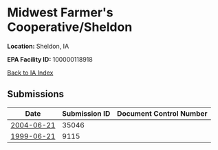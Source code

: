 # Midwest Farmer's Cooperative/Sheldon

**Location:** Sheldon, IA

**EPA Facility ID:** 100000118918

[Back to IA Index](../../index.md)

## Submissions

| Date | Submission ID | Document Control Number |
|------|--------------|-------------------------|
| [2004-06-21](submissions/35046.md) | 35046 |  |
| [1999-06-21](submissions/9115.md) | 9115 |  |

